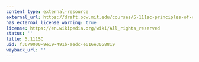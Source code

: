 ```yaml
---
content_type: external-resource
external_url: https://draft.ocw.mit.edu/courses/5-111sc-principles-of-chemical-science-fall-2014/
has_external_license_warning: true
license: https://en.wikipedia.org/wiki/All_rights_reserved
status: ''
title: 5.111SC
uid: f3679000-9e19-491b-aedc-e616e3058819
wayback_url: ''
---
```

